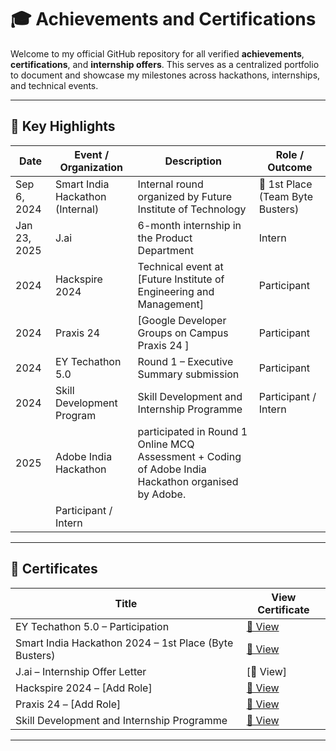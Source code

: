 # 🎓 Achievements and Certifications

Welcome to my official GitHub repository for all verified **achievements**, **certifications**, and **internship offers**. This serves as a centralized portfolio to document and showcase my milestones across hackathons, internships, and technical events.

---

## 🏅 Key Highlights

| Date         | Event / Organization              | Description                                                  | Role / Outcome              |
|--------------|-----------------------------------|--------------------------------------------------------------|-----------------------------|
| Sep 6, 2024  | Smart India Hackathon (Internal)  | Internal round organized by Future Institute of Technology   | 🥇 1st Place (Team Byte Busters) |
| Jan 23, 2025 | J.ai                              | 6-month internship in the Product Department                 | Intern                      |
| 2024         | Hackspire 2024                    | Technical event at [Future Institute of Engineering and Management]              | Participant |
| 2024         | Praxis 24                         | [Google Developer Groups on Campus Praxis 24 ]                                      | Participant |
| 2024         | EY Techathon 5.0                  | Round 1 – Executive Summary submission                       | Participant |
| 2024         | Skill Development Program         | Skill Development and Internship Programme                   | Participant / Intern |
| 2025         | Adobe India Hackathon         | participated in Round 1 Online MCQ Assessment +                                                  Coding of Adobe India Hackathon organised by                                                      Adobe.    
                | Participant / Intern |

---

## 📄 Certificates

| Title                                                 | View Certificate                                                                                   |
|--------------------------------------------------------|-----------------------------------------------------------------------------------------------------|
| EY Techathon 5.0 – Participation                      | [🔗 View](https://github.com/DebayanSaha/Achievements-and-Certifications/blob/main/EY%20Techathon%205.0.pdf) |
| Smart India Hackathon 2024 – 1st Place (Byte Busters) | [🔗 View](https://github.com/DebayanSaha/Achievements-and-Certifications/blob/main/SIH_Internal_Certificate-16%5B1%5D.pdf) |
| J.ai – Internship Offer Letter                        | [🔗 View] |
| Hackspire 2024 – [Add Role]                           | [🔗 View](https://github.com/DebayanSaha/Achievements-and-Certifications/blob/main/Hackspire%202024.jpeg) |
| Praxis 24 – [Add Role]                                | [🔗 View](https://github.com/DebayanSaha/Achievements-and-Certifications/blob/main/Praxis%2024.jpg) |
| Skill Development and Internship Programme            | [🔗 View](https://github.com/DebayanSaha/Achievements-and-Certifications/blob/main/Skill%20Development%20and%20Internship%20Programme.pdf) |

---



